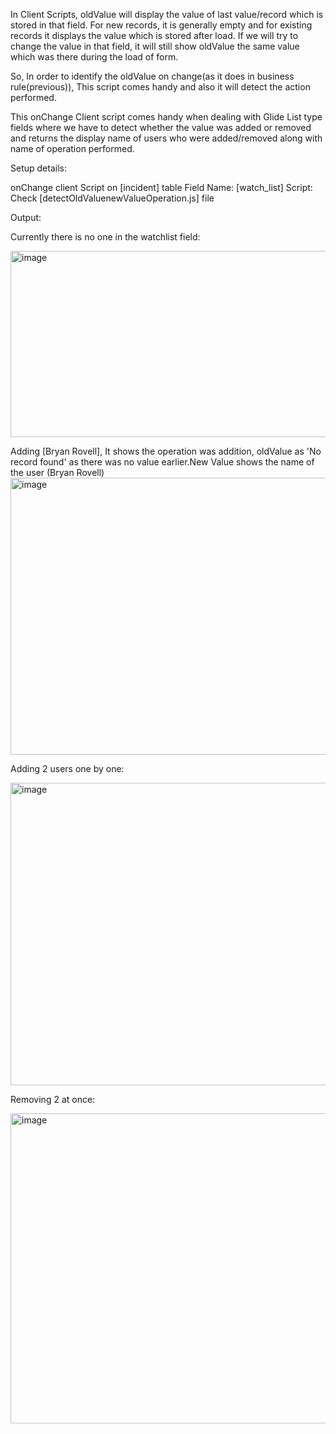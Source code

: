 In Client Scripts, oldValue will display the value of last value/record which is stored in that field. 
For new records, it is generally empty and for existing records it displays the value which is stored after load.
If we will try to change the value in that field, it will still show oldValue the same value which was there during the load of form.

So, In order to identify the oldValue on change(as it does in business rule(previous)), This script comes handy and also it will
detect the action performed.


This onChange Client script comes handy when dealing with Glide List type fields where we have to detect whether the value was added or removed and returns the display name of users who were added/removed along with name of operation performed.

Setup details:

onChange client Script on [incident] table
Field Name: [watch_list]
Script: Check [detectOldValuenewValueOperation.js] file


Output:

Currently there is no one in the watchlist field:

<img width="873" height="298" alt="image" src="https://github.com/user-attachments/assets/a46ca53a-f031-4bf9-9f85-2056c408b66b" />


Adding [Bryan Rovell], It shows the operation was addition, oldValue as 'No record found' as there was no value earlier.New Value shows the name of the user (Bryan Rovell)
<img width="870" height="443" alt="image" src="https://github.com/user-attachments/assets/484284b6-846e-424c-b9c8-a53278f48c72" />


Adding 2 users one by one:

<img width="987" height="484" alt="image" src="https://github.com/user-attachments/assets/35dfe96a-c932-4f95-9c8e-bdb48b1c7b5f" />


Removing 2 at once:

<img width="879" height="496" alt="image" src="https://github.com/user-attachments/assets/c83d4e01-f150-44cb-9078-9841072ec949" />


